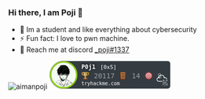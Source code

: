 ### Hi there, I am Poji 👋


- 🔭 Im a student and like everything about cybersecurity
- ⚡ Fun fact: I love to pwn machine.
- 🤝 Reach me at discord [_poji#1337](https://discordapp.com/users/_poji#1337) 

![aimanpoji](http://www.hackthebox.eu/badge/image/152265)
![aimanpoji](https://github.com/aimanpoji/aimanpoji/blob/main/P0j1.png)


